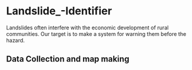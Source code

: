 # Landslide_-Identifier
Landslides often interfere with the economic development of rural communities. Our target is to make a system for warning them before the hazard.

## Data Collection and map making 
